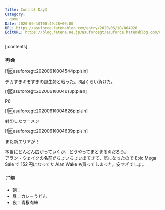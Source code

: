 ```yaml
---
Title: Control Day3
Category:
- game
Date: 2020-06-10T00:49:28+09:00
URL: https://asuforce.hatenablog.com/entry/2020/06/10/004928
EditURL: https://blog.hatena.ne.jp/asuforcegt/asuforce.hatenablog.com/atom/entry/26006613581321611
---
```


[:contents]

###  再会

[f:id:asuforcegt:20200610004544p:plain]

デカすぎキモすぎの謎生物と戦った。3回くらい負けた。

[f:id:asuforcegt:20200610004613p:plain]

P6

[f:id:asuforcegt:20200610004626p:plain]

封印したラーメン

[f:id:asuforcegt:20200610004639p:plain]

また新エリアが！

本当にどんどん広がっていくが、どうやってまとまるのだろう。  
アラン・ウェイクの名前がちょいちょい出てきて、気になったので Epic Mega Sale で 152 円になってた Alan Wake も買ってしまった。安すぎでしょ。

### ご飯

- 朝：
- 昼：カレーうどん
- 夜：青椒肉絲
